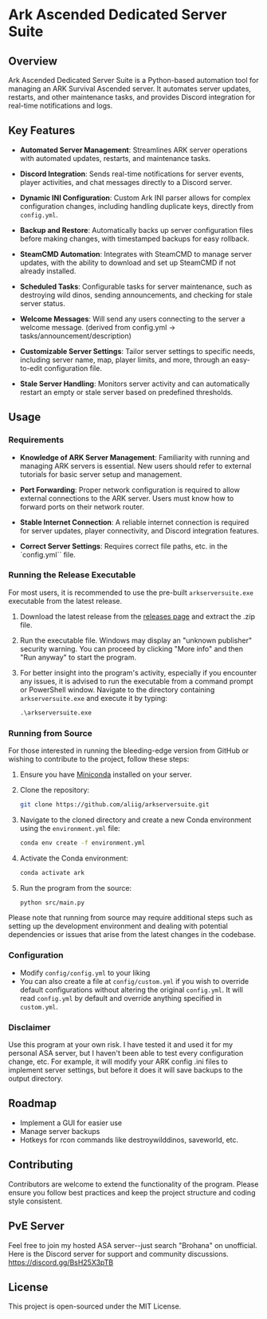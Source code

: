 # Ark Ascended Dedicated Server Suite

## Overview

Ark Ascended Dedicated Server Suite is a Python-based automation tool for managing an ARK Survival Ascended server. It automates server updates, restarts, and other maintenance tasks, and provides Discord integration for real-time notifications and logs.

## Key Features

- **Automated Server Management**: Streamlines ARK server operations with automated updates, restarts, and maintenance tasks.

- **Discord Integration**: Sends real-time notifications for server events, player activities, and chat messages directly to a Discord server.

- **Dynamic INI Configuration**: Custom Ark INI parser allows for complex configuration changes, including handling duplicate keys, directly from `config.yml`.

- **Backup and Restore**: Automatically backs up server configuration files before making changes, with timestamped backups for easy rollback.

- **SteamCMD Automation**: Integrates with SteamCMD to manage server updates, with the ability to download and set up SteamCMD if not already installed.

- **Scheduled Tasks**: Configurable tasks for server maintenance, such as destroying wild dinos, sending announcements, and checking for stale server status.

- **Welcome Messages**: Will send any users connecting to the server a welcome message. (derived from config.yml -> tasks/announcement/description)

- **Customizable Server Settings**: Tailor server settings to specific needs, including server name, map, player limits, and more, through an easy-to-edit configuration file.

- **Stale Server Handling**: Monitors server activity and can automatically restart an empty or stale server based on predefined thresholds.

## Usage

### Requirements

- **Knowledge of ARK Server Management**: Familiarity with running and managing ARK servers is essential. New users should refer to external tutorials for basic server setup and management.

- **Port Forwarding**: Proper network configuration is required to allow external connections to the ARK server. Users must know how to forward ports on their network router.

- **Stable Internet Connection**: A reliable internet connection is required for server updates, player connectivity, and Discord integration features.

- **Correct Server Settings**: Requires correct file paths, etc. in the `config.yml`` file.

### Running the Release Executable

For most users, it is recommended to use the pre-built `arkserversuite.exe` executable from the latest release.

1. Download the latest release from the [releases page](https://github.com/aliig/arkserversuite/releases) and extract the .zip file.
2. Run the executable file. Windows may display an "unknown publisher" security warning. You can proceed by clicking "More info" and then "Run anyway" to start the program.
3. For better insight into the program's activity, especially if you encounter any issues, it is advised to run the executable from a command prompt or PowerShell window. Navigate to the directory containing `arkserversuite.exe` and execute it by typing:

    ```cmd
    .\arkserversuite.exe
    ```

### Running from Source

For those interested in running the bleeding-edge version from GitHub or wishing to contribute to the project, follow these steps:

1. Ensure you have [Miniconda](https://docs.conda.io/en/latest/miniconda.html) installed on your server.
2. Clone the repository:

    ```bash
    git clone https://github.com/aliig/arkserversuite.git
    ```

3. Navigate to the cloned directory and create a new Conda environment using the `environment.yml` file:

    ```bash
    conda env create -f environment.yml
    ```

4. Activate the Conda environment:

    ```bash
    conda activate ark
    ```

5. Run the program from the source:

    ```bash
    python src/main.py
    ```

Please note that running from source may require additional steps such as setting up the development environment and dealing with potential dependencies or issues that arise from the latest changes in the codebase.

### Configuration

- Modify `config/config.yml` to your liking
- You can also create a file at `config/custom.yml` if you wish to override default configurations without altering the original `config.yml`. It will read `config.yml` by default and override anything specified in `custom.yml`.

### Disclaimer

Use this program at your own risk. I have tested it and used it for my personal ASA server, but I haven't been able to test every configuration change, etc. For example, it will modify your ARK config .ini files to implement server settings, but before it does it will save backups to the output directory.

## Roadmap
- Implement a GUI for easier use
- Manage server backups
- Hotkeys for rcon commands like destroywilddinos, saveworld, etc.

## Contributing
Contributors are welcome to extend the functionality of the program. Please ensure you follow best practices and keep the project structure and coding style consistent.

## PvE Server
Feel free to join my hosted ASA server--just search "Brohana" on unofficial. Here is the Discord server for support and community discussions. https://discord.gg/BsH25X3pTB

## License
This project is open-sourced under the MIT License.
